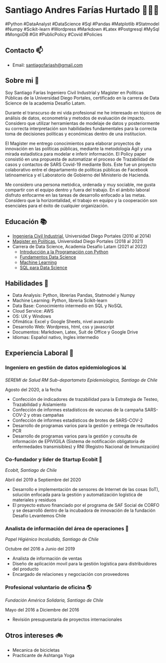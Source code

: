 # Santiago Andres Farías Hurtado 🧑🏾‍💻

#Python #DataAnalyst #DataScience #Sql #Pandas #Matplotlib #Statmodel #Numpy #Scikit-learn #Wordpress #Markdown #Latex #Postgresql #MySql #MongoDB #Git #PublicPolicy #Covid #Policies 

## Contacto 📫
- Email: santiagofariash@gmail.com

## Sobre mi 🌱
Soy Santiago Farías Ingeniero Civil Industrial y Magíster en Políticas Públicas de la Universidad Diego Portales, certificado en la carrera de Data Science de la academia Desafio Latam. 

Durante el transcurso de mi vida profesional me he interesado en tópicos de análisis de datos, econometría y metodos de evaluación de impacto. Considero que utilizar herramientas de modelaje de datos y posteriormente su correcta interpretación son habilidades fundamentales para la correcta toma de decisiones políticas y económicas dentro de una institucion. 

El Magíster me entrego conocimientos para elaborar proyectos de innovación en las políticas públicas, mediante la metodología Ágil y una mirada estadística para modelar e inferir información. El Policy paper consistió en una propuesta de automatizar el proceso de Trazabilidad de casos y contactos de SARS Covid-19 mediante Bots. Este fue un proyecto colaborativo entre el departamento de políticas públicas de Facebook latinoamerica y el Laboratorio de Gobierno del Ministerio de Hacienda.

Me considero una persona metódica, ordenada y muy sociable, me gusta compartir con el equipo dentro y fuera del trabajo. En el ámbito laboral disfruto enfocarme en las tareas de desarrollo enfocado a las metas. Considero que la horizontalidad, el trabajo en equipo y la cooperación son esenciales para el éxito de cualquier organización.

## Educación 📚
- [Ingenieria Civil Industrial](https://github.com/santiagofh/santiagofh.github.io/blob/1b62b3575d59a9c0bb436c715849b20ada4eb34f/SANTIAGO%20ANDRES%20FARIAS%20HU%20RTADO%20grado%20acade%CC%81mico.pdf), Universidad Diego Portales (2010 al 2014)
- [Magister en Políticas](https://github.com/santiagofh/santiagofh.github.io/blob/163a235c3ce63ed694ca6a30149f4f8afe46c72d/SANTIAGO%20ANDRES%20FARIAS%20HU%20RTADO%20grado%20acade%CC%81mico.pdf), Universidad Diego Portales (2018 al 2021) 
- Carrera de Data Science, Academia Desafío Latam (2021 al 2022)
  - [Introducción a la Programación con Python](https://github.com/santiagofh/santiagofh.github.io/blob/0fb0df1f55f859a0dc960a9a10bcec5af0afa892/aprobacion-modulos-cursos-b-learning-introduccion-a-la-programacion-con-python-g37-9850-2.png)
  - [Fundamentos Data Science](https://github.com/santiagofh/santiagofh.github.io/blob/0fb0df1f55f859a0dc960a9a10bcec5af0afa892/aprobacion-modulos-cursos-b-learning-fundamentos-data-science-g37-9850.png)
  - [Machine Learning](https://github.com/santiagofh/santiagofh.github.io/blob/0fb0df1f55f859a0dc960a9a10bcec5af0afa892/aprobacion-modulos-cursos-b-learning-machine-learning-g44-9850.png)
  - [SQL para Data Science](https://github.com/santiagofh/santiagofh.github.io/blob/0fb0df1f55f859a0dc960a9a10bcec5af0afa892/aprobacion-modulos-cursos-b-learning-sql-para-data-science-g44-9850.png)

## Habilidades 🐍
- Data Analysis: Python, librerias Pandas, Statmodel y Numpy
- Machine Learning: Python, libreria Scikit-learn
- Data Base: Conocimiento intermedio en SQL y NoSQL
- Cloud Service: AWS
- OS: UX y Windows
- Ofimática: Excel y Google Sheets, nivel avanzado
- Desarrollo Web: Wordpress, html, css y javascript
- Documentos: Markdown, Latex, Suit de Office y Google Drive
- Idiomas: Español nativo, Ingles intermedio

## Experiencia Laboral 📌

### Ingeniero en gestión de datos epidemiologicos 📊
_SEREMI de Salud RM Sub-departameto Epidemiologica, Santiago de Chile_

Agosto del 2020, a la fecha
- Confección de indicadores de trazabilidad para la Estrategia de Testeo, Trazabilidad y Aislamiento
- Confección de informes estadísticos de vacunas de la campaña SARS-COV-2 y otras campañas
- Confección de informes estadísticos de brotes de SARS-COV-2
- Desarrollo de programas varios para la gestión y entrega de resultados PCR  
- Desarrollo de programas varios para la gestión y consulta de información de EPIVIGILA (Sistema de notificación obligatoria de enfermedades transmisibles) y RNI (Registro Nacional de Inmunización)  

### Co-fundador y lider de Startup Ecobit 🤖
_Ecobit, Santiago de Chile_

Abril del 2019 a Septiembre del 2020  
- Desarrollo e implementación de sensores de Internet de las cosas (IoT), solución enfocada para la gestión y automatización logística de materiales y residuos  
- El proyecto estuvo financiado por el programa de SAF Social de CORFO y se desarrolló dentro de la incubadora de innovación de la fundación Desafío Levantemos Chile  

### Analista de información del área de operaciones 🧻
_Papel Higiénico Incoludido, Santiago de Chile_

Octubre del 2016 a Junio del 2019  
- Analista de información de ventas  
- Diseño de aplicación movil para la gestión logística para distribuidores del producto  
- Encargado de relaciones y negociación con proveedores  

### Profesional voluntario de oficina 🌎
_Fundación América Solidaria, Santiago de Chile_

Mayo del 2016 a Diciembre del 2016  
- Revisión presupuestaria de proyectos internacionales

## Otros intereses 🚲
- Mecanica de bicicletas 
- Practicante de Ashtanga Yoga
